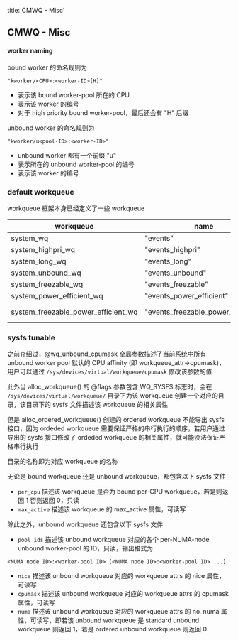 title:'CMWQ - Misc'
## CMWQ - Misc


#### worker naming

bound worker 的命名规则为

```
"kworker/<CPU>:<worker-ID>[H]"
```

- <CPU> 表示该 bound worker-pool 所在的 CPU
- <worker-ID> 表示该 worker 的编号
- 对于 high priority bound worker-pool，最后还会有 "H" 后缀


unbound worker 的命名规则为

```
"kworker/u<pool-ID>:<worker-ID>"
```

- unbound worker 都有一个前缀 "u"
- <pool-ID> 表示所在的 unbound worker-pool 的编号
- <worker-ID> 表示该 worker 的编号

### default workqueue

workqueue 框架本身已经定义了一些 workqueue

workqueue | name | flag | max_active
---- | ---- | ---- | ----
system_wq | "events" | 0 | 0
system_highpri_wq | "events_highpri" | WQ_HIGHPRI | 0
system_long_wq | "events_long" | 0 | 0
system_unbound_wq | "events_unbound" | WQ_UNBOUND | WQ_UNBOUND_MAX_ACTIVE
system_freezable_wq | "events_freezable" | WQ_FREEZABLE | 0
system_power_efficient_wq | "events_power_efficient" | WQ_POWER_EFFICIENT | 0
system_freezable_power_efficient_wq | "events_freezable_power_efficient" | WQ_FREEZABLE \| WQ_POWER_EFFICIENT | 0


### sysfs tunable

之前介绍过，@wq_unbound_cpumask 全局参数描述了当前系统中所有 unbound worker pool 默认的 CPU affinity (即 workqueue_attr->cpumask)，用户可以通过 `/sys/devices/virtual/workqueue/cpumask` 修改该参数的值


此外当 alloc_workqueue() 的 @flags 参数包含 WQ_SYSFS 标志时，会在 `/sys/devices/virtual/workqueue/` 目录下为该 workqueue 创建一个对应的目录，该目录下的 sysfs 文件描述该 workqueue 的相关属性

但是 alloc_ordered_workqueue() 创建的 ordered workqueue 不能导出 sysfs 接口，因为 ordeded workqueue 需要保证严格的串行执行的顺序，若用户通过导出的 sysfs 接口修改了 ordeded workqueue 的相关属性，就可能没法保证严格串行执行


目录的名称即为对应 workqueue 的名称


无论是 bound workqueue 还是 unbound workqueue，都包含以下 sysfs 文件

- `per_cpu` 描述该 workqueue 是否为 bound per-CPU workqueue，若是则返回 1 否则返回 0，只读
- `max_active` 描述该 workqueue 的 max_active 属性，可读写


除此之外，unbound workqueue 还包含以下 sysfs 文件

- `pool_ids` 描述该 unbound workqueue 对应的各个 per-NUMA-node unbound worker-pool 的 ID，只读，输出格式为

```
<NUMA node ID>:<worker-pool ID> [<NUMA node ID>:<worker-pool ID> ...]
```

- `nice` 描述该 unbound workqueue 对应的 workqueue attrs 的 nice 属性，可读写
- `cpumask` 描述该 unbound workqueue 对应的 workqueue attrs 的 cpumask 属性，可读写
- `numa` 描述该 unbound workqueue 对应的 workqueue attrs 的 no_numa 属性，可读写，即若该 unbound workqueue 是 standard unbound workqueue 则返回 1，若是 ordered unbound workqueue 则返回 0


